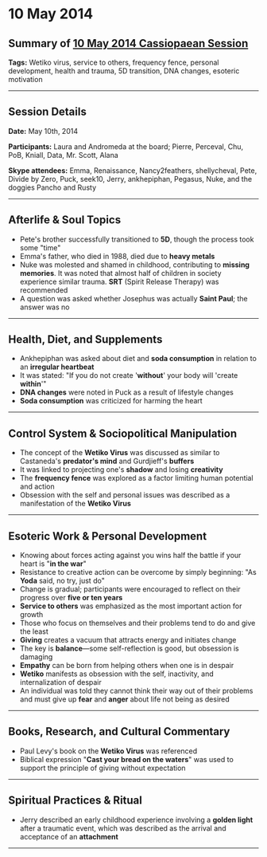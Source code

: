 # 10 May 2014

## Summary of [10 May 2014 Cassiopaean Session](https://cassiopaea.org/forum/threads/session-10-may-2014.34702/#post-491292)

**Tags:** Wetiko virus, service to others, frequency fence, personal development, health and trauma, 5D transition, DNA changes, esoteric motivation

---

## Session Details

**Date:** May 10th, 2014

**Participants:** Laura and Andromeda at the board; Pierre, Perceval, Chu, PoB, Kniall, Data, Mr. Scott, Alana

**Skype attendees:** Emma, Renaissance, Nancy2feathers, shellycheval, Pete, Divide by Zero, Puck, seek10, Jerry, ankhepiphan, Pegasus, Nuke, and the doggies Pancho and Rusty

---

## Afterlife & Soul Topics

- Pete's brother successfully transitioned to **5D**, though the process took some "time"
- Emma's father, who died in 1988, died due to **heavy metals**
- Nuke was molested and shamed in childhood, contributing to **missing memories**. It was noted that almost half of children in society experience similar trauma. **SRT** (Spirit Release Therapy) was recommended
- A question was asked whether Josephus was actually **Saint Paul**; the answer was no

---

## Health, Diet, and Supplements

- Ankhepiphan was asked about diet and **soda consumption** in relation to an **irregular heartbeat**
- It was stated: "If you do not create '**without**' your body will 'create **within**'"
- **DNA changes** were noted in Puck as a result of lifestyle changes
- **Soda consumption** was criticized for harming the heart

---

## Control System & Sociopolitical Manipulation

- The concept of the **Wetiko Virus** was discussed as similar to Castaneda's **predator's mind** and Gurdjieff's **buffers**
- It was linked to projecting one's **shadow** and losing **creativity**
- The **frequency fence** was explored as a factor limiting human potential and action
- Obsession with the self and personal issues was described as a manifestation of the **Wetiko Virus**

---

## Esoteric Work & Personal Development

- Knowing about forces acting against you wins half the battle if your heart is "**in the war**"
- Resistance to creative action can be overcome by simply beginning: "As **Yoda** said, no try, just do"
- Change is gradual; participants were encouraged to reflect on their progress over **five or ten years**
- **Service to others** was emphasized as the most important action for growth
- Those who focus on themselves and their problems tend to do and give the least
- **Giving** creates a vacuum that attracts energy and initiates change
- The key is **balance**—some self-reflection is good, but obsession is damaging
- **Empathy** can be born from helping others when one is in despair
- **Wetiko** manifests as obsession with the self, inactivity, and internalization of despair
- An individual was told they cannot think their way out of their problems and must give up **fear** and **anger** about life not being as desired

---

## Books, Research, and Cultural Commentary

- Paul Levy's book on the **Wetiko Virus** was referenced
- Biblical expression "**Cast your bread on the waters**" was used to support the principle of giving without expectation

---

## Spiritual Practices & Ritual

- Jerry described an early childhood experience involving a **golden light** after a traumatic event, which was described as the arrival and acceptance of an **attachment**

---

